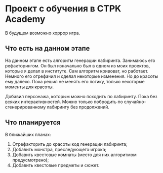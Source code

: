 # Проект с обучения в CTPK Academy

В будущем возможно хоррор игра.

## Что есть на данном этапе

На данном этапе есть алгоритм генерации лабиринта.
Занимаюсь его рефакторингом. Он был изначально был в одном из моих проектов, которые я делал в институте.
Сам алгоритм кривоват, но работает. Немного его отрефачил и сделал некоторые изменения. Но до красоты ему далеко. Пока решил не менять его логику, только некоторые моменты для красоты.

Добавил персонажа, которым можно походить по лабиринту.
Пока без всяких интерактивностей. Можно только побродить по случайно-сгенерированному лабиринту без продолжений.

## Что планируется

В ближайших планах:
1. Отрефакторить до красоты код генерации лабиринта;
2. Добавить монстра, преследующего игрока;
3. Добавить квестовые комнаты (место для них алгоритмом предусмотрено);
4. Добавить квестовые предметы и сюжет.


